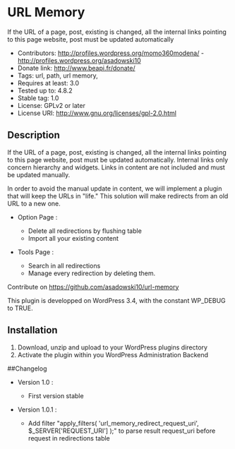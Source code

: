 # URL Memory

If the URL of a page, post, existing is changed, all the internal links pointing to this page website, post must be updated automatically

* Contributors: http://profiles.wordpress.org/momo360modena/ - http://profiles.wordpress.org/asadowski10
* Donate link: http://www.beapi.fr/donate/
* Tags: url, path, url memory, 
* Requires at least: 3.0
* Tested up to: 4.8.2
* Stable tag: 1.0
* License: GPLv2 or later
* License URI: http://www.gnu.org/licenses/gpl-2.0.html

## Description

If the URL of a page, post, existing is changed, all the internal links pointing to this page website, post must be updated automatically. Internal links only concern hierarchy and widgets. Links in content are not included and must be updated manually.

In order to avoid the manual update in content, we will implement a plugin that will keep the URLs in "life." This solution will make redirects from an old URL to a new one.

* Option Page : 
	* Delete all redirections by flushing table
	* Import all your existing content

* Tools Page : 
	* Search in all redirections
	* Manage every redirection by deleting them.

Contribute on https://github.com/asadowski10/url-memory


This plugin is developped on WordPress 3.4, with the constant WP_DEBUG to TRUE.

## Installation

1. Download, unzip and upload to your WordPress plugins directory
2. Activate the plugin within you WordPress Administration Backend

##Changelog

* Version 1.0 :
	* First version stable

* Version 1.0.1 :
    * Add filter "apply_filters( 'url_memory_redirect_request_uri', $_SERVER['REQUEST_URI'] );" to parse result request_uri before request in redirections table